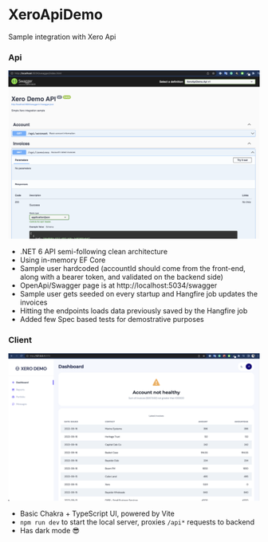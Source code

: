 # XeroApiDemo

Sample integration with Xero Api

### Api

![Client](docs/api.png)

- .NET 6 API semi-following clean architecture
- Using in-memory EF Core
- Sample user hardcoded (accountId should come from the front-end, along with a bearer token, and validated on the backend side)
- OpenApi/Swagger page is at http://localhost:5034/swagger
- Sample user gets seeded on every startup and Hangfire job updates the invoices
- Hitting the endpoints loads data previously saved by the Hangfire job
- Added few Spec based tests for demostrative purposes

### Client

![Client](docs/client.png)

- Basic Chakra + TypeScript UI, powered by Vite
- `npm run dev` to start the local server, proxies `/api*` requests to backend
- Has dark mode 😎

